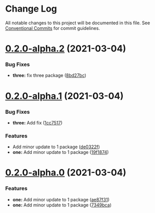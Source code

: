 # Change Log

All notable changes to this project will be documented in this file.
See [Conventional Commits](https://conventionalcommits.org) for commit guidelines.

# [0.2.0-alpha.2](https://github.com/SergeyBondar93/monorepo/compare/v0.2.0-alpha.1...v0.2.0-alpha.2) (2021-03-04)


### Bug Fixes

* **three:** fix three package ([8bd27bc](https://github.com/SergeyBondar93/monorepo/commit/8bd27bc087b775a9fb6fad0ef757d74d1b7b15ea))





# [0.2.0-alpha.1](https://github.com/SergeyBondar93/monorepo/compare/v0.2.0-alpha.0...v0.2.0-alpha.1) (2021-03-04)


### Bug Fixes

* **three:** Add fix ([1cc7517](https://github.com/SergeyBondar93/monorepo/commit/1cc75174c06b8a6fbe23249ac233797bb2d4bade))


### Features

* Add minor update to 1 package ([de0322f](https://github.com/SergeyBondar93/monorepo/commit/de0322f152c38a13c3e6ae3a36360e117a9ca8b6))
* **one:** Add minor update to 1 package ([19f1874](https://github.com/SergeyBondar93/monorepo/commit/19f187495c3590b0985af9ca2dff0c5b00a2d7a7))





# [0.2.0-alpha.0](https://github.com/SergeyBondar93/monorepo/compare/v0.1.1-alpha.0...v0.2.0-alpha.0) (2021-03-04)


### Features

* **one:** Add minor update to 1 package ([ae87f31](https://github.com/SergeyBondar93/monorepo/commit/ae87f31b77a8719ae938080491a244debd798b67))
* **one:** Add minor update to 1 package ([7349bca](https://github.com/SergeyBondar93/monorepo/commit/7349bca01f8d34de7bdbf9b625e2080682e6a011))
